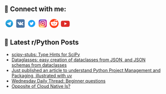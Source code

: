 ## 🔎 Connect with me:
[<img src="https://github.com/bullbesh/bullbesh/blob/main/images/Telegram.png" width="32" height="32" />](https://t.me/bullbesh)
[<img src="https://github.com/bullbesh/bullbesh/blob/main/images/VK.png" width="32" height="32" />](https://vk.com/bullbesh)
[<img src="https://github.com/bullbesh/bullbesh/blob/main/images/Twitter.png" width="32" height="32" />](https://twitter.com/bullbesh1)
[<img src="https://github.com/bullbesh/bullbesh/blob/main/images/Instagram.png" width="32" height="32" />](https://www.instagram.com/bullbesh)
[<img src="https://github.com/bullbesh/bullbesh/blob/main/images/Reddit.png" width="32" height="32" />](https://www.reddit.com/user/bullbesh)
[<img src="https://github.com/bullbesh/bullbesh/blob/main/images/YouTube.png" width="32" height="32" />](https://www.youtube.com/channel/UCtfjRs6uzgq5mfm8S06WTcg)

## 📕 Latest r/Python Posts
<!-- BLOG-POST-LIST:START -->
- [scipy-stubs: Type Hints for SciPy](https://www.reddit.com/r/Python/comments/1gkysrl/scipystubs_type_hints_for_scipy/)
- [Dataglasses: easy creation of dataclasses from JSON, and JSON schemas from dataclasses](https://www.reddit.com/r/Python/comments/1gky5tr/dataglasses_easy_creation_of_dataclasses_from/)
- [Just published an article to understand Python Project Management and Packaging, illustrated with uv](https://www.reddit.com/r/Python/comments/1gkmrsg/just_published_an_article_to_understand_python/)
- [Wednesday Daily Thread: Beginner questions](https://www.reddit.com/r/Python/comments/1gkl9r8/wednesday_daily_thread_beginner_questions/)
- [Opposite of Cloud Native Is?](https://www.reddit.com/r/Python/comments/1gkiiws/opposite_of_cloud_native_is/)
<!-- BLOG-POST-LIST:END -->

